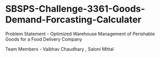 # SBSPS-Challenge-3361-Goods-Demand-Forcasting-Calculater


Problem Statement - Optimized Warehouse Management of Perishable Goods for a Food Delivery Company


Team Members - Vaibhav Chaudhary , Saloni Mittal
